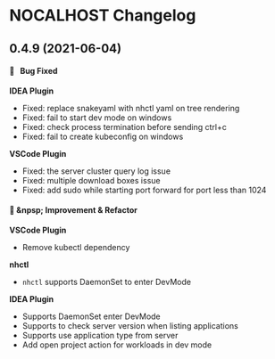 # NOCALHOST Changelog

## 0.4.9 (2021-06-04)

#### :bug:  &nbsp; Bug Fixed

**IDEA Plugin**

- Fixed: replace snakeyaml with nhctl yaml on tree rendering
- Fixed: fail to start dev mode on windows
- Fixed: check process termination before sending ctrl+c
- Fixed: fail to create kubeconfig on windows

**VSCode Plugin**

- Fixed: the server cluster query log issue
- Fixed: multiple download boxes issue
- Fixed: add sudo while starting port forward for port less than 1024
  
#### :muscle: &npsp; Improvement & Refactor

**VSCode Plugin**

- Remove kubectl dependency

**nhctl**

- `nhctl` supports DaemonSet to enter DevMode

**IDEA Plugin**

- Supports DaemonSet enter DevMode
- Supports to check server version when listing applications
- Supports use application type from server
- Add open project action for workloads in dev mode